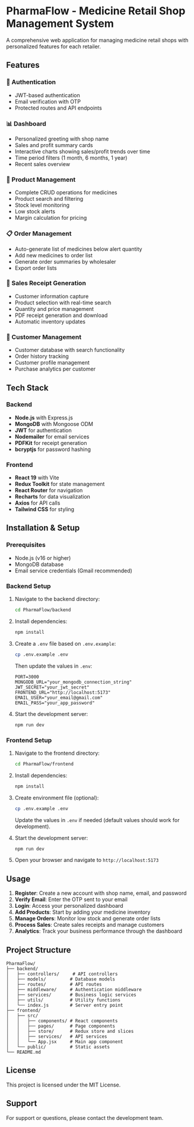# PharmaFlow - Medicine Retail Shop Management System

A comprehensive web application for managing medicine retail shops with personalized features for each retailer.

## Features

### 🔐 Authentication
- JWT-based authentication
- Email verification with OTP
- Protected routes and API endpoints

### 📊 Dashboard
- Personalized greeting with shop name
- Sales and profit summary cards
- Interactive charts showing sales/profit trends over time
- Time period filters (1 month, 6 months, 1 year)
- Recent sales overview

### 💊 Product Management
- Complete CRUD operations for medicines
- Product search and filtering
- Stock level monitoring
- Low stock alerts
- Margin calculation for pricing

### 📋 Order Management
- Auto-generate list of medicines below alert quantity
- Add new medicines to order list
- Generate order summaries by wholesaler
- Export order lists

### 🧾 Sales Receipt Generation
- Customer information capture
- Product selection with real-time search
- Quantity and price management
- PDF receipt generation and download
- Automatic inventory updates

### 👥 Customer Management
- Customer database with search functionality
- Order history tracking
- Customer profile management
- Purchase analytics per customer

## Tech Stack

### Backend
- **Node.js** with Express.js
- **MongoDB** with Mongoose ODM
- **JWT** for authentication
- **Nodemailer** for email services
- **PDFKit** for receipt generation
- **bcryptjs** for password hashing

### Frontend
- **React 19** with Vite
- **Redux Toolkit** for state management
- **React Router** for navigation
- **Recharts** for data visualization
- **Axios** for API calls
- **Tailwind CSS** for styling

## Installation & Setup

### Prerequisites
- Node.js (v16 or higher)
- MongoDB database
- Email service credentials (Gmail recommended)

### Backend Setup
1. Navigate to the backend directory:
   ```bash
   cd PharmaFlow/backend
   ```

2. Install dependencies:
   ```bash
   npm install
   ```

3. Create a `.env` file based on `.env.example`:
   ```bash
   cp .env.example .env
   ```

   Then update the values in `.env`:
   ```env
   PORT=3000
   MONGODB_URL="your_mongodb_connection_string"
   JWT_SECRET="your_jwt_secret"
   FRONTEND_URL="http://localhost:5173"
   EMAIL_USER="your_email@gmail.com"
   EMAIL_PASS="your_app_password"
   ```

4. Start the development server:
   ```bash
   npm run dev
   ```

### Frontend Setup
1. Navigate to the frontend directory:
   ```bash
   cd PharmaFlow/frontend
   ```

2. Install dependencies:
   ```bash
   npm install
   ```

3. Create environment file (optional):
   ```bash
   cp .env.example .env
   ```

   Update the values in `.env` if needed (default values should work for development).

4. Start the development server:
   ```bash
   npm run dev
   ```

5. Open your browser and navigate to `http://localhost:5173`

## Usage

1. **Register**: Create a new account with shop name, email, and password
2. **Verify Email**: Enter the OTP sent to your email
3. **Login**: Access your personalized dashboard
4. **Add Products**: Start by adding your medicine inventory
5. **Manage Orders**: Monitor low stock and generate order lists
6. **Process Sales**: Create sales receipts and manage customers
7. **Analytics**: Track your business performance through the dashboard

## Project Structure

```
PharmaFlow/
├── backend/
│   ├── controllers/     # API controllers
│   ├── models/         # Database models
│   ├── routes/         # API routes
│   ├── middleware/     # Authentication middleware
│   ├── services/       # Business logic services
│   ├── utils/          # Utility functions
│   └── index.js        # Server entry point
├── frontend/
│   ├── src/
│   │   ├── components/ # React components
│   │   ├── pages/      # Page components
│   │   ├── store/      # Redux store and slices
│   │   ├── services/   # API services
│   │   └── App.jsx     # Main app component
│   └── public/         # Static assets
└── README.md
```


## License

This project is licensed under the MIT License.

## Support

For support or questions, please contact the development team.
